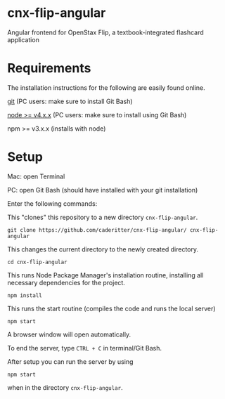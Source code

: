 # cnx-flip-angular
Angular frontend for OpenStax Flip, a textbook-integrated flashcard application

# Requirements
The installation instructions for the following are easily found online.

[git](https://git-scm.com/) (PC users: make sure to install Git Bash)

[node >= v4.x.x](https://nodejs.org/en/) (PC users: make sure to install using Git Bash)

npm >= v3.x.x (installs with node)

# Setup
Mac: open Terminal

PC: open Git Bash (should have installed with your git installation)

Enter the following commands:

This "clones" this repository to a new directory `cnx-flip-angular`.

`git clone https://github.com/caderitter/cnx-flip-angular/ cnx-flip-angular`

This changes the current directory to the newly created directory.

`cd cnx-flip-angular`

This runs Node Package Manager's installation routine, installing all necessary dependencies for the project.

`npm install`

This runs the start routine (compiles the code and runs the local server)

`npm start`

A browser window will open automatically.

To end the server, type `CTRL + C` in terminal/Git Bash.

After setup you can run the server by using

`npm start`

when in the directory `cnx-flip-angular`.


